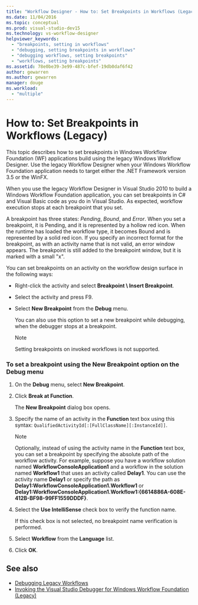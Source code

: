 ```yaml
---
title: "Workflow Designer - How to: Set Breakpoints in Workflows (Legacy)"
ms.date: 11/04/2016
ms.topic: conceptual
ms.prod: visual-studio-dev15
ms.technology: vs-workflow-designer
helpviewer_keywords:
  - "breakpoints, setting in workflows"
  - "debugging, setting breakpoints in workflows"
  - "debugging workflows, setting breakpoints"
  - "workflows, setting breakpoints"
ms.assetid: 78e0be39-3e99-487c-bfef-19db0daf6f42
author: gewarren
ms.author: gewarren
manager: douge
ms.workload:
  - "multiple"
---
```

# How to: Set Breakpoints in Workflows (Legacy)

This topic describes how to set breakpoints in Windows Workflow Foundation (WF) applications build using the legacy Windows Workflow Designer. Use the legacy Workflow Designer when your Windows Workflow Foundation application needs to target either the .NET Framework version 3.5 or the WinFX.

 When you use the legacy Workflow Designer in Visual Studio 2010 to build a Windows Workflow Foundation application, you can set breakpoints in C# and Visual Basic code as you do in Visual Studio. As expected, workflow execution stops at each breakpoint that you set.

 A breakpoint has three states: *Pending*, *Bound*, and *Error*. When you set a breakpoint, it is Pending, and it is represented by a hollow red icon. When the runtime has loaded the workflow type, it becomes Bound and is represented by a solid red icon. If you specify an incorrect format for the breakpoint, as with an activity name that is not valid, an error window appears. The breakpoint is still added to the breakpoint window, but it is marked with a small "x".

 You can set breakpoints on an activity on the workflow design surface in the following ways:

-   Right-click the activity and select **Breakpoint \ Insert Breakpoint**.

-   Select the activity and press F9.

-   Select **New Breakpoint** from the **Debug** menu.

     You can also use this option to set a new breakpoint while debugging, when the debugger stops at a breakpoint.

    > [!NOTE]
    > Setting breakpoints on invoked workflows is not supported.

### To set a breakpoint using the New Breakpoint option on the Debug menu

1.  On the **Debug** menu, select **New Breakpoint**.

2.  Click **Break at Function**.

     The **New Breakpoint** dialog box opens.

3.  Specify the name of an activity in the **Function** text box using this syntax: `QualifiedActivityId[:[FullClassName][:InstanceId]]`.

    > [!NOTE]
    > Optionally, instead of using the activity name in the **Function** text box, you can set a breakpoint by specifying the absolute path of the workflow activity. For example, suppose you have a workflow solution named **WorkflowConsoleApplication1** and a workflow in the solution named **Workflow1** that uses an activity called **Delay1**. You can use the activity name **Delay1** or specify the path as **Delay1:WorkflowConsoleApplication1.Workflow1** or **Delay1:WorkflowConsoleApplication1.Workflow1:{6614886A-608E-412B-BF98-99FF1559DDDF}**.

4.  Select the **Use IntelliSense** check box to verify the function name.

     If this check box is not selected, no breakpoint name verification is performed.

5.  Select **Workflow** from the **Language** list.

6.  Click **OK**.

## See also

- [Debugging Legacy Workflows](../workflow-designer/debugging-legacy-workflows.md)
- [Invoking the Visual Studio Debugger for Windows Workflow Foundation (Legacy)](../workflow-designer/invoking-the-visual-studio-debugger-for-windows-workflow-foundation-legacy.md)